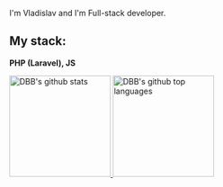 I'm Vladislav and I'm Full-stack developer.
## My stack:
<b>PHP (Laravel), JS</b>

<a href="https://github.com/dbbgroup">
  <img height="180em" src="https://github-readme-stats.vercel.app/api?username=dolmacode&show_icons=true&theme=vue&count_private=true" alt="DBB's github stats" />
  <img height="180em" src="https://github-readme-stats.vercel.app/api/top-langs/?username=dolmacode&theme=vue&layout=compact" alt="DBB's github top languages" />
</a>
